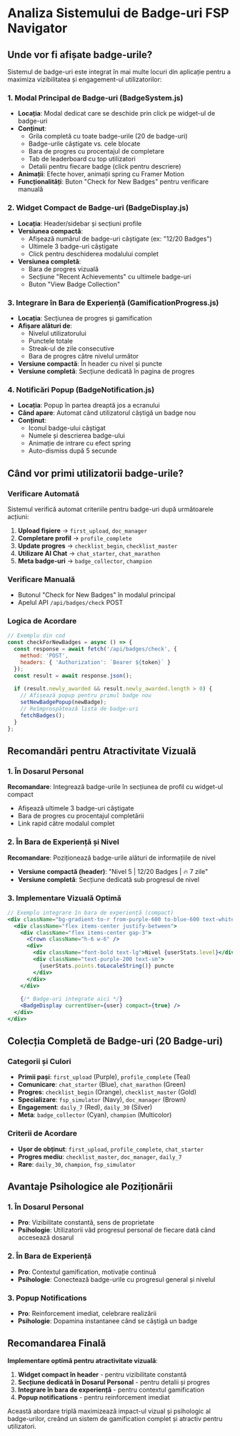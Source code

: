 # Analiza Sistemului de Badge-uri FSP Navigator

## Unde vor fi afișate badge-urile?

Sistemul de badge-uri este integrat în mai multe locuri din aplicație pentru a maximiza vizibilitatea și engagement-ul utilizatorilor:

### 1. Modal Principal de Badge-uri (BadgeSystem.js)
- **Locația**: Modal dedicat care se deschide prin click pe widget-ul de badge-uri
- **Conținut**: 
  - Grila completă cu toate badge-urile (20 de badge-uri)
  - Badge-urile câștigate vs. cele blocate
  - Bara de progres cu procentajul de completare
  - Tab de leaderboard cu top utilizatori
  - Detalii pentru fiecare badge (click pentru descriere)
- **Animații**: Efecte hover, animații spring cu Framer Motion
- **Funcționalități**: Buton "Check for New Badges" pentru verificare manuală

### 2. Widget Compact de Badge-uri (BadgeDisplay.js)
- **Locația**: Header/sidebar și secțiuni profile
- **Versiunea compactă**: 
  - Afișează numărul de badge-uri câștigate (ex: "12/20 Badges")
  - Ultimele 3 badge-uri câștigate
  - Click pentru deschiderea modalului complet
- **Versiunea completă**:
  - Bara de progres vizuală
  - Secțiune "Recent Achievements" cu ultimele badge-uri
  - Buton "View Badge Collection"

### 3. Integrare în Bara de Experiență (GamificationProgress.js)
- **Locația**: Secțiunea de progres și gamification
- **Afișare alături de**:
  - Nivelul utilizatorului
  - Punctele totale
  - Streak-ul de zile consecutive
  - Bara de progres către nivelul următor
- **Versiune compactă**: În header cu nivel și puncte
- **Versiune completă**: Secțiune dedicată în pagina de progres

### 4. Notificări Popup (BadgeNotification.js)
- **Locația**: Popup în partea dreaptă jos a ecranului
- **Când apare**: Automat când utilizatorul câștigă un badge nou
- **Conținut**: 
  - Iconul badge-ului câștigat
  - Numele și descrierea badge-ului
  - Animație de intrare cu efect spring
  - Auto-dismiss după 5 secunde

## Când vor primi utilizatorii badge-urile?

### Verificare Automată
Sistemul verifică automat criteriile pentru badge-uri după următoarele acțiuni:

1. **Upload fișiere** → `first_upload`, `doc_manager`
2. **Completare profil** → `profile_complete`
3. **Update progres** → `checklist_begin`, `checklist_master`
4. **Utilizare AI Chat** → `chat_starter`, `chat_marathon`
5. **Meta badge-uri** → `badge_collector`, `champion`

### Verificare Manuală
- Butonul "Check for New Badges" în modalul principal
- Apelul API `/api/badges/check` POST

### Logica de Acordare
```javascript
// Exemplu din cod
const checkForNewBadges = async () => {
  const response = await fetch('/api/badges/check', {
    method: 'POST',
    headers: { 'Authorization': `Bearer ${token}` }
  });
  const result = await response.json();
  
  if (result.newly_awarded && result.newly_awarded.length > 0) {
    // Afișează popup pentru primul badge nou
    setNewBadgePopup(newBadge);
    // Reîmprospătează lista de badge-uri
    fetchBadges();
  }
};
```

## Recomandări pentru Atractivitate Vizuală

### 1. În Dosarul Personal
**Recomandare**: Integrează badge-urile în secțiunea de profil cu widget-ul compact
- Afișează ultimele 3 badge-uri câștigate
- Bara de progres cu procentajul completării
- Link rapid către modalul complet

### 2. În Bara de Experiență și Nivel
**Recomandare**: Poziționează badge-urile alături de informațiile de nivel
- **Versiune compactă (header)**: "Nivel 5 | 12/20 Badges | 🔥 7 zile"
- **Versiune completă**: Secțiune dedicată sub progresul de nivel

### 3. Implementare Vizuală Optimă

```jsx
// Exemplu integrare în bara de experiență (compact)
<div className="bg-gradient-to-r from-purple-600 to-blue-600 text-white p-4 rounded-lg">
  <div className="flex items-center justify-between">
    <div className="flex items-center gap-3">
      <Crown className="h-6 w-6" />
      <div>
        <div className="font-bold text-lg">Nivel {userStats.level}</div>
        <div className="text-purple-200 text-sm">
          {userStats.points.toLocaleString()} puncte
        </div>
      </div>
    </div>
    
    {/* Badge-uri integrate aici */}
    <BadgeDisplay currentUser={user} compact={true} />
  </div>
</div>
```

## Colecția Completă de Badge-uri (20 Badge-uri)

### Categorii și Culori
- **Primii pași**: `first_upload` (Purple), `profile_complete` (Teal)
- **Comunicare**: `chat_starter` (Blue), `chat_marathon` (Green)
- **Progres**: `checklist_begin` (Orange), `checklist_master` (Gold)
- **Specializare**: `fsp_simulator` (Navy), `doc_manager` (Brown)
- **Engagement**: `daily_7` (Red), `daily_30` (Silver)
- **Meta**: `badge_collector` (Cyan), `champion` (Multicolor)

### Criterii de Acordare
- **Ușor de obținut**: `first_upload`, `profile_complete`, `chat_starter`
- **Progres mediu**: `checklist_master`, `doc_manager`, `daily_7`
- **Rare**: `daily_30`, `champion`, `fsp_simulator`

## Avantaje Psihologice ale Poziționării

### 1. În Dosarul Personal
- **Pro**: Vizibilitate constantă, sens de proprietate
- **Psihologie**: Utilizatorii văd progresul personal de fiecare dată când accesează dosarul

### 2. În Bara de Experiență
- **Pro**: Contextul gamification, motivație continuă
- **Psihologie**: Conectează badge-urile cu progresul general și nivelul

### 3. Popup Notifications
- **Pro**: Reinforcement imediat, celebrare realizării
- **Psihologie**: Dopamina instantanee când se câștigă un badge

## Recomandarea Finală

**Implementare optimă pentru atractivitate vizuală**:
1. **Widget compact în header** - pentru vizibilitate constantă
2. **Secțiune dedicată în Dosarul Personal** - pentru detalii și progres
3. **Integrare în bara de experiență** - pentru contextul gamification
4. **Popup notifications** - pentru reinforcement imediat

Această abordare triplă maximizează impact-ul vizual și psihologic al badge-urilor, creând un sistem de gamification complet și atractiv pentru utilizatori.